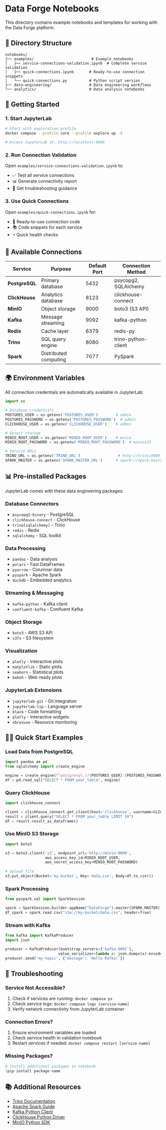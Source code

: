 # Data Forge Notebooks

This directory contains example notebooks and templates for working with the Data Forge platform.

## 📁 Directory Structure

```
notebooks/
├── examples/                          # Example notebooks
│   ├── service-connections-validation.ipynb  # Complete service validation
│   ├── quick-connections.ipynb       # Ready-to-use connection snippets
│   └── quick-connections.py          # Python script version
├── data-engineering/                 # Data engineering workflows
└── analytics/                        # Data analysis notebooks
```

## 🚀 Getting Started

### 1. Start JupyterLab
```bash
# Start with exploration profile
docker compose --profile core --profile explore up -d

# Access JupyterLab at: http://localhost:8888
```

### 2. Run Connection Validation
Open `examples/service-connections-validation.ipynb` to:
- ✅ Test all service connections
- 📊 Generate connectivity report
- 🔧 Get troubleshooting guidance

### 3. Use Quick Connections
Open `examples/quick-connections.ipynb` for:
- 🔌 Ready-to-use connection code
- 📚 Code snippets for each service
- ⚡ Quick health checks

## 🔌 Available Connections

| Service | Purpose | Default Port | Connection Method |
|---------|---------|--------------|-------------------|
| **PostgreSQL** | Primary database | 5432 | psycopg2, SQLAlchemy |
| **ClickHouse** | Analytics database | 8123 | clickhouse-connect |
| **MinIO** | Object storage | 9000 | boto3 (S3 API) |
| **Kafka** | Message streaming | 9092 | kafka-python |
| **Redis** | Cache layer | 6379 | redis-py |
| **Trino** | SQL query engine | 8080 | trino-python-client |
| **Spark** | Distributed computing | 7077 | PySpark |

## 🌍 Environment Variables

All connection credentials are automatically available in JupyterLab:

```python
import os

# Database credentials
POSTGRES_USER = os.getenv('POSTGRES_USER')        # admin
POSTGRES_PASSWORD = os.getenv('POSTGRES_PASSWORD')  # admin
CLICKHOUSE_USER = os.getenv('CLICKHOUSE_USER')    # admin

# Object storage
MINIO_ROOT_USER = os.getenv('MINIO_ROOT_USER')    # minio
MINIO_ROOT_PASSWORD = os.getenv('MINIO_ROOT_PASSWORD')  # minio123

# Service URLs
TRINO_URL = os.getenv('TRINO_URL')                 # http://trino:8080
SPARK_MASTER = os.getenv('SPARK_MASTER_URL')      # spark://spark-master:7077
```

## 📊 Pre-installed Packages

JupyterLab comes with these data engineering packages:

### Database Connectors
- `psycopg2-binary` - PostgreSQL
- `clickhouse-connect` - ClickHouse
- `trino[sqlalchemy]` - Trino
- `redis` - Redis
- `sqlalchemy` - SQL toolkit

### Data Processing
- `pandas` - Data analysis
- `polars` - Fast DataFrames
- `pyarrow` - Columnar data
- `pyspark` - Apache Spark
- `duckdb` - Embedded analytics

### Streaming & Messaging
- `kafka-python` - Kafka client
- `confluent-kafka` - Confluent Kafka

### Object Storage
- `boto3` - AWS S3 API
- `s3fs` - S3 filesystem

### Visualization
- `plotly` - Interactive plots
- `matplotlib` - Static plots
- `seaborn` - Statistical plots
- `bokeh` - Web-ready plots

### JupyterLab Extensions
- `jupyterlab-git` - Git integration
- `jupyterlab-lsp` - Language server
- `black` - Code formatting
- `plotly` - Interactive widgets
- `nbresuse` - Resource monitoring

## 🏃‍♂️ Quick Start Examples

### Load Data from PostgreSQL
```python
import pandas as pd
from sqlalchemy import create_engine

engine = create_engine(f"postgresql://{POSTGRES_USER}:{POSTGRES_PASSWORD}@postgres:5432/{POSTGRES_DB}")
df = pd.read_sql("SELECT * FROM your_table", engine)
```

### Query ClickHouse
```python
import clickhouse_connect

client = clickhouse_connect.get_client(host='clickhouse', username=CLICKHOUSE_USER, password=CLICKHOUSE_PASSWORD)
result = client.query("SELECT * FROM your_table LIMIT 10")
df = result.result_as_dataframe()
```

### Use MinIO S3 Storage
```python
import boto3

s3 = boto3.client('s3', endpoint_url='http://minio:9000', 
                  aws_access_key_id=MINIO_ROOT_USER,
                  aws_secret_access_key=MINIO_ROOT_PASSWORD)
                  
# Upload file
s3.put_object(Bucket='my-bucket', Key='data.csv', Body=df.to_csv())
```

### Spark Processing
```python
from pyspark.sql import SparkSession

spark = SparkSession.builder.appName("DataForge").master(SPARK_MASTER).getOrCreate()
df_spark = spark.read.csv("s3a://my-bucket/data.csv", header=True)
```

### Stream with Kafka
```python
from kafka import KafkaProducer
import json

producer = KafkaProducer(bootstrap_servers=['kafka:9092'],
                        value_serializer=lambda x: json.dumps(x).encode())
producer.send('my-topic', {'message': 'Hello Kafka!'})
```

## 🔧 Troubleshooting

### Service Not Accessible?
1. Check if services are running: `docker compose ps`
2. Check service logs: `docker compose logs [service-name]`
3. Verify network connectivity from JupyterLab container

### Connection Errors?
1. Ensure environment variables are loaded
2. Check service health in validation notebook
3. Restart services if needed: `docker compose restart [service-name]`

### Missing Packages?
```python
# Install additional packages in notebook
!pip install package-name
```

## 📚 Additional Resources

- [Trino Documentation](https://trino.io/docs/)
- [Apache Spark Guide](https://spark.apache.org/docs/latest/)
- [Kafka Python Client](https://kafka-python.readthedocs.io/)
- [ClickHouse Python Driver](https://clickhouse.com/docs/en/integrations/python)
- [MinIO Python SDK](https://docs.min.io/docs/python-client-quickstart-guide.html)
